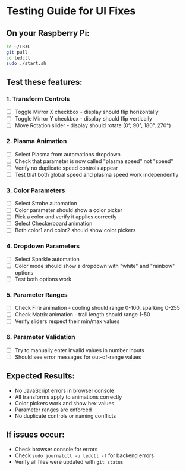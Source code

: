 # Testing Guide for UI Fixes

## On your Raspberry Pi:

```bash
cd ~/LB3C
git pull
cd ledctl
sudo ./start.sh
```

## Test these features:

### 1. Transform Controls
- [ ] Toggle Mirror X checkbox - display should flip horizontally
- [ ] Toggle Mirror Y checkbox - display should flip vertically  
- [ ] Move Rotation slider - display should rotate (0°, 90°, 180°, 270°)

### 2. Plasma Animation
- [ ] Select Plasma from automations dropdown
- [ ] Check that parameter is now called "plasma speed" not "speed"
- [ ] Verify no duplicate speed controls appear
- [ ] Test that both global speed and plasma speed work independently

### 3. Color Parameters
- [ ] Select Strobe automation
- [ ] Color parameter should show a color picker
- [ ] Pick a color and verify it applies correctly
- [ ] Select Checkerboard animation  
- [ ] Both color1 and color2 should show color pickers

### 4. Dropdown Parameters
- [ ] Select Sparkle automation
- [ ] Color mode should show a dropdown with "white" and "rainbow" options
- [ ] Test both options work

### 5. Parameter Ranges
- [ ] Check Fire animation - cooling should range 0-100, sparking 0-255
- [ ] Check Matrix animation - trail length should range 1-50
- [ ] Verify sliders respect their min/max values

### 6. Parameter Validation
- [ ] Try to manually enter invalid values in number inputs
- [ ] Should see error messages for out-of-range values

## Expected Results:
- No JavaScript errors in browser console
- All transforms apply to animations correctly
- Color pickers work and show hex values
- Parameter ranges are enforced
- No duplicate controls or naming conflicts

## If issues occur:
- Check browser console for errors
- Check `sudo journalctl -u ledctl -f` for backend errors
- Verify all files were updated with `git status`